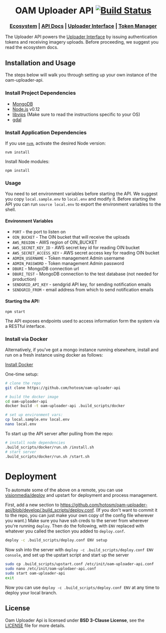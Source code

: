 <h1 align="center">OAM Uploader API
  <a href="https://travis-ci.org/hotosm/oam-uploader-api">
    <img src="https://travis-ci.org/hotosm/oam-uploader-api.svg" alt="Build Status"></img>
  </a></h1>

<div align="center">
  <h3>
  <a href="https://docs.openaerialmap.org/ecosystem/getting-started">Ecosystem</a>
  <span> | </span>
  <a href="http://hotosm.github.io/oam-uploader-api/">API Docs</a>
  <span> | </span>
  <a href="https://github.com/hotosm/oam-uploader">Uploader Interface</a>
  <span> | </span>
  <a href="https://github.com/hotosm/oam-uploader-admin">Token Manager</a>
  </h3>
</div>

The Uploader API powers the [Uploader Interface](https://github.com/hotosm/oam-uploader) by issuing authentication tokens and receiving imagery uploads. Before proceeding, we suggest you read the ecosystem docs.

## Installation and Usage

The steps below will walk you through setting up your own instance of the oam-uploader-api.

### Install Project Dependencies

- [MongoDB](https://www.mongodb.org/)
- [Node.js](https://nodejs.org/) v0.12
- [libvips](https://github.com/jcupitt/libvips) (Make sure to read the instructions specific to your OS)
- [gdal](http://www.sarasafavi.com/installing-gdalogr-on-ubuntu.html)

### Install Application Dependencies

If you use [`nvm`](https://github.com/creationix/nvm), activate the desired Node version:

```
nvm install
```

Install Node modules:

```
npm install
```

### Usage
You need to set environment variables before starting the API. We suggest you copy `local.sample.env` to `local.env` and modify it. Before starting the API you can run `source local.env` to export the environment variables to the shell.

#### Environment Variables

- `PORT` - the port to listen on
- `OIN_BUCKET` - The OIN bucket that will receive the uploads
- `AWS_REGION` - AWS region of OIN_BUCKET
- `AWS_SECRET_KEY_ID` - AWS secret key id for reading OIN bucket
- `AWS_SECRET_ACCESS_KEY` - AWS secret access key for reading OIN bucket
- `ADMIN_USERNAME` - Token management Admin username
- `ADMIN_PASSWORD` - Token management Admin password
- `DBURI` - MongoDB connection url
- `DBURI_TEST` - MongoDB connection to the test database (not needed for
    production)
- `SENDGRID_API_KEY` - sendgrid API key, for sending notification emails
- `SENDGRID_FROM` - email address from which to send notification emails

#### Starting the API:

```
npm start
```

The API exposes endpoints used to access information form the system via a RESTful interface.

### Install via Docker

Alternatively, if you've got a mongo instance running elsewhere, install and
run on a fresh instance using docker as follows:

[Install Docker](https://docs.docker.com/installation/)

One-time setup:

```sh
# clone the repo
git clone https://github.com/hotosm/oam-uploader-api

# build the docker image
cd oam-uploader-api
docker build -t oam-uploader-api .build_scripts/docker

# set up environment vars:
cp local.sample.env local.env
nano local.env
```

To start up the API server after pulling from the repo:

```sh
# install node dependencies
.build_scripts/docker/run.sh /install.sh
# start server
.build_scripts/docker/run.sh /start.sh
```

# Deployment

To automate some of the above on a remote, you can use
[visionmedia/deploy](https://github.com/visionmedia/deploy) and upstart for
deployment and process management.

First, add a new section to
https://github.com/hotosm/oam-uploader-api/blob/develop/.build_scripts/deploy.conf.
(If you don't want to commit it to the repo, you can just make your own copy of the
config file wherever you want.) Make sure you have ssh creds to the server from
wherever you're running `deploy`. Then do the following, with `ENV` replaced with
whatever you called the section you added to `deploy.conf`.

```sh
deploy -c .build_scripts/deploy.conf ENV setup
```

Now ssh into the server with `deploy -c .build_scripts/deploy.conf ENV console`,
and set up the upstart script and start up the server

```sh
sudo cp .build_scripts/upstart.conf /etc/init/oam-uploader-api.conf
sudo nano /etc/init/oam-uplodaer-api.conf
sudo start oam-uploader-api
exit
```

Now you can use `deploy -c .build_scripts/deploy.conf ENV` at any time to
deploy your local branch.

## License
Oam Uploader Api is licensed under **BSD 3-Clause License**, see the [LICENSE](LICENSE) file for more details.

